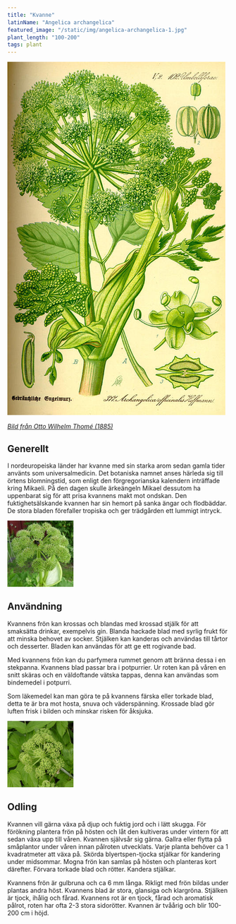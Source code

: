 ```yaml
---
title: "Kvanne"
latinName: "Angelica archangelica"
featured_image: "/static/img/angelica-archangelica-1.jpg"
plant_length: "100-200"
tags: plant
---
```


![](/static/img/angelica-archangelica-3.jpg)

[_Bild från Otto Wilhelm Thomé (1885)_](https://sv.wikipedia.org/wiki/Otto_Wilhelm_Thom%C3%A9)

## Generellt

I nordeuropeiska länder har kvanne med sin starka arom sedan gamla tider använts som universalmedicin. Det botaniska namnet anses härleda sig till örtens blomningstid, som enligt den förgregorianska kalendern inträffade kring Mikaeli. På den dagen skulle ärkeängeln Mikael dessutom ha uppenbarat sig för att prisa kvannens makt mot ondskan. Den fuktighetsälskande kvannen har sin hemort på sanka ängar och flodbäddar. De stora bladen förefaller tropiska och ger trädgården ett lummigt intryck.

![](/static/img/angelica-archangelica-1.jpg)

## Användning

Kvannens frön kan krossas och blandas med krossad stjälk för att smaksätta drinkar, exempelvis gin. Blanda hackade blad med syrlig frukt för att minska behovet av socker. Stjälken kan kanderas och användas till tårtor och desserter. Bladen kan användas för att ge ett rogivande bad.

Med kvannens frön kan du parfymera rummet genom att bränna dessa i en stekpanna. Kvannens blad passar bra i potpurrier. Ur roten kan på våren en snitt skäras och en väldoftande vätska tappas, denna kan användas som bindemedel i potpurri.

Som läkemedel kan man göra te på kvannens färska eller torkade blad, detta te är bra mot hosta, snuva och väderspänning. Krossade blad gör luften frisk i bilden och minskar risken för åksjuka.

![](/static/img/angelica-archangelica-2.jpg)

## Odling

Kvannen vill gärna växa på djup och fuktig jord och i lätt skugga. För förökning plantera frön på hösten och låt den kultiveras under vintern för att sedan växa upp till våren. Kvannen självsår sig gärna. Gallra eller flytta på småplantor under våren innan pålroten utvecklats. Varje planta behöver ca 1 kvadratmeter att växa på. Skörda blyertspen-tjocka stjälkar för kandering under midsommar. Mogna frön kan samlas på hösten och planteras kort därefter. Förvara torkade blad och rötter. Kandera stjälkar.

Kvannens frön är gulbruna och ca 6 mm långa. Rikligt med frön bildas under plantas andra höst. Kvannens blad är stora, glansiga och klargröna. Stjälken är tjock, ihålig och fårad. Kvannens rot är en tjock, fårad och aromatisk pålrot, roten har ofta 2-3 stora sidorötter. Kvannen är tvåårig och blir 100-200 cm i höjd.
